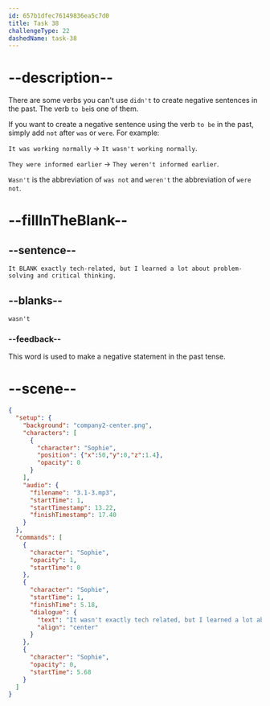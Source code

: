 ```yaml
---
id: 657b1dfec76149836ea5c7d0
title: Task 38
challengeType: 22
dashedName: task-38
---
```


<!-- (Audio) Sophie: It wasn't exactly tech-related, but I learned a lot about problem-solving and critical thinking. -->

# --description--

There are some verbs you can't use `didn't` to create negative sentences in the past. The verb `to be`is one of them. 

If you want to create a negative sentence using the verb `to be` in the past, simply  add `not` after `was` or `were`. For example:

`It was working normally` -> `It wasn't working normally`.

`They were informed earlier` -> `They weren't informed earlier`.

`Wasn't` is the abbreviation of `was not` and `weren't` the abbreviation of `were not`.

# --fillInTheBlank--

## --sentence--

`It BLANK exactly tech-related, but I learned a lot about problem-solving and critical thinking.`

## --blanks--

`wasn't`

### --feedback--

This word is used to make a negative statement in the past tense.

# --scene--

```json
{
  "setup": {
    "background": "company2-center.png",
    "characters": [
      {
        "character": "Sophie",
        "position": {"x":50,"y":0,"z":1.4},
        "opacity": 0
      }
    ],
    "audio": {
      "filename": "3.1-3.mp3",
      "startTime": 1,
      "startTimestamp": 13.22,
      "finishTimestamp": 17.40
    }
  },
  "commands": [
    {
      "character": "Sophie",
      "opacity": 1,
      "startTime": 0
    },
    {
      "character": "Sophie",
      "startTime": 1,
      "finishTime": 5.18,
      "dialogue": {
        "text": "It wasn't exactly tech related, but I learned a lot about problem solving and critical thinking.",
        "align": "center"
      }
    },
    {
      "character": "Sophie",
      "opacity": 0,
      "startTime": 5.68
    }
  ]
}
```
